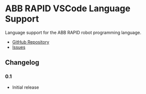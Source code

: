 # ABB RAPID VSCode Language Support

Language support for the ABB RAPID robot programming language.

* [GitHub Repository](https://github.com/verbotics/vscode-abb-rapid)
* [Issues](https://github.com/verbotics/vscode-abb-rapid/issues)

## Changelog

### 0.1

* Initial release
